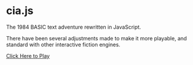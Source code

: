 cia.js
======

The 1984 BASIC text adventure rewritten in JavaScript.

There have been several adjustments made to make it more playable, and standard with other interactive fiction engines.

<a href="http://orwek.github.io/cia.js/index_alpha.html">Click Here to Play</a>
